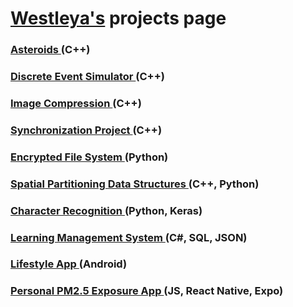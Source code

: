 # [Westleya's](https://github.com/westleya) projects page



### [Asteroids ](https://westleya.github.io/Asteroids.html) (C++)

### [Discrete Event Simulator ](https://westleya.github.io/Discrete.html) (C++)

### [Image Compression ](https://westleya.github.io/Compression.html) (C++)

### [Synchronization Project ](https://westleya.github.io/Synchronization.html) (C++)

### [Encrypted File System ](https://westleya.github.io/Encrypted.html) (Python)

### [Spatial Partitioning Data Structures ](https://westleya.github.io/Spatial.html) (C++, Python)

### [Character Recognition ](https://westleya.github.io/Character.html) (Python, Keras)

### [Learning Management System ](https://westleya.github.io/LMS.html) (C#, SQL, JSON)

### [Lifestyle App ](https://westleya.github.io/Lifestyle.html) (Android)

### [Personal PM2.5 Exposure App ](https://westleya.github.io/Exposure.html) (JS, React Native, Expo)
